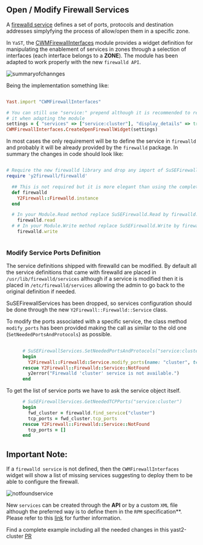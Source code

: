 

## Open / Modify Firewall Services

A [firewalld service](http://www.firewalld.org/documentation/man-pages/firewalld.service.html) defines a set of ports, protocols and destination addresses simplyfying the process of allow/open them in a specific zone.

In `YaST`, the [CWMFirewallInterfaces](https://github.com/yast/yast-yast2/tree/master/library/network/src/modules/CWMFirewallInterfaces.rb) module provides a widget definition for manipulating the enablement of services in zones through a selection of interfaces (each interface belongs to a **ZONE**). The module has been adapted to work properly with the new `firewalld API`.

![summaryofchannges](https://user-images.githubusercontent.com/7056681/35337660-b5700d4c-0113-11e8-829f-0d92cdfe97e3.png)

Being the implementation something like:

```ruby

Yast.import "CWMFirewallInterfaces"

# You can still use "service:" prepend although it is recommended to remove
# it when adapting the module
settings = { "services" => ["service:cluster"], "display_details" => true }
CWMFirewallInterfaces.CreateOpenFirewallWidget(settings)
```

In most cases the only requirement will be to define the service in `firewalld` and probably it will be already
provided by the `firewalld` package. In summary the changes in code should look like:

```ruby

# Require the new firewalld library and drop any import of SuSEFirewall2
require 'y2firewall/firewalld'

  ## This is not required but it is more elegant than using the complete call every time
  def firewalld
    Y2Firewall::Firewalld.instance
  end

  # In your Module.Read method replace SuSEFirewalld.Read by firewalld.read
    firewalld.read
  # # In your Module.Write method replace SuSEFirewalld.Write by firewalld.read
    firewalld.write
  

```

### Modify Service Ports Definition

The service definitions shipped with firewalld can be modified. By default all the service definitions that came with firewalld are placed in `/usr/lib/firewalld/services` although if a service is modified then it is placed in `/etc/firewalld/services` allowing the admin to go back to the original definition if needed.

SuSEFirewallServices has been dropped, so services configuration should be done through the new `Y2Firewall::Firewalld::Service` class.

To modify the ports associated with a specific service, the class method `modify_ports` has been provided making the call as similar to the old one (`SetNeededPortsAndProtocols`) as possible.

```ruby
      
      # SuSEFirewallServices.SetNeededPortsAndProtocols("service:cluster", { "tcp_ports" => tcp_ports })
      begin
        Y2Firewall::Firewalld::Service.modify_ports(name: "cluster", tcp_ports: tcp_ports)
      rescue Y2Firewall::Firewalld::Service::NotFound
        y2error("Firewalld 'cluster' service is not available.")
      end
```

To get the list of service ports we have to ask the service object itself.

```ruby
      # SuSEFirewallServices.GetNeededTCPPorts("service:cluster")
      begin
        fwd_cluster = firewalld.find_service("cluster")
        tcp_ports = fwd_cluster.tcp_ports
      rescue Y2Firewall::Firewalld::Service::NotFound
        tcp_ports = []
      end

```

## Important Note:

If a `firewalld service` is not defined, then the `CWMFirewallInterfaces` widget will show a list of missing services suggesting to deploy them to be able to configure the firewall.

![notfoundservice](https://user-images.githubusercontent.com/7056681/35266550-87617114-001b-11e8-9135-512925964891.png)

New `services` can be created through the **API** or by a custom `XML` file although the preferred way is to define them in the `RPM` specification**. Please refer to this [link](https://en.opensuse.org/Firewalld/RPM_Packaging) for further information.

Find a complete example including all the needed changes in this yast2-cluster [PR](https://github.com/yast/yast-cluster/pull/34)
